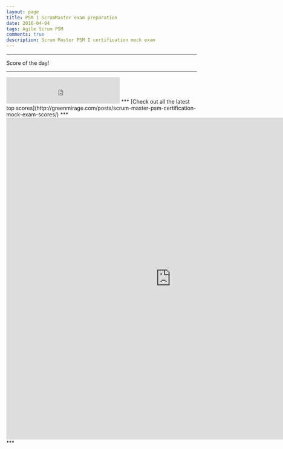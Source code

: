 ```yaml
---
layout: page
title: PSM 1 ScrumMaster exam preparation
date: 2016-04-04
tags: Agile Scrum PSM
comments: true
description: Scrum Master PSM I certification mock exam
---
```

***
Score of the day!
***
<iframe src="https://docs.google.com/spreadsheets/d/1rFyJVUCvf6AXhEaqo0vmd7H2pkm7CY2elRItgX5Kqwk/gviz/tq?tqx=out:html&tq&gid=0" height="70" frameborder="0" marginheight="0" marginwidth="0">Loading...</iframe>
***
[Check out all the latest top scores](http://greenmirage.com/posts/scrum-master-psm-certification-mock-exam-scores/)
***
<iframe src="https://docs.google.com/forms/d/1ymhZB6blUC42Sn2XAPgYrC88Ak_4u4Hm4GX0GTzfHzE/viewform?embedded=true" width="870" height="850" frameborder="0" marginheight="0" marginwidth="0">Loading...</iframe>
***
